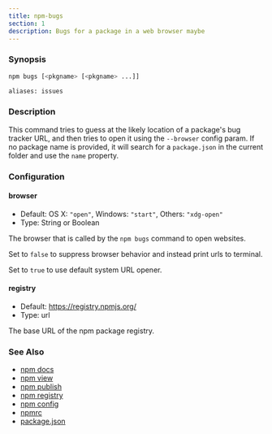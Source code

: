 ```yaml
---
title: npm-bugs
section: 1
description: Bugs for a package in a web browser maybe
---
```


### Synopsis
```bash
npm bugs [<pkgname> [<pkgname> ...]]

aliases: issues
```

### Description

This command tries to guess at the likely location of a package's
bug tracker URL, and then tries to open it using the `--browser`
config param. If no package name is provided, it will search for
a `package.json` in the current folder and use the `name` property.

### Configuration

#### browser

* Default: OS X: `"open"`, Windows: `"start"`, Others: `"xdg-open"`
* Type: String or Boolean

The browser that is called by the `npm bugs` command to open websites.

Set to `false` to suppress browser behavior and instead print urls to
terminal.

Set to `true` to use default system URL opener.

#### registry

* Default: https://registry.npmjs.org/
* Type: url

The base URL of the npm package registry.


### See Also

* [npm docs](/cli-commands/docs)
* [npm view](/cli-commands/view)
* [npm publish](/cli-commands/publish)
* [npm registry](/using-npm/registry)
* [npm config](/cli-commands/config)
* [npmrc](/configuring-npm/npmrc)
* [package.json](/configuring-npm/package-json)
